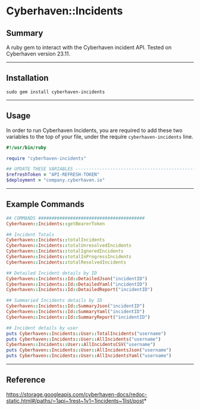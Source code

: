 # Cyberhaven::Incidents


## Summary
A ruby gem to interact with the Cyberhaven incident API. Tested on Cyberhaven version 23.11.

---
## Installation

`sudo gem install cyberhaven-incidents`

---
## Usage

In order to run Cyberhaven Incidents, you are required to add these two variables to the top of your file, under the require `cyberhaven-incidents` line.

```ruby
#!/usr/bin/ruby

require "cyberhaven-incidents"

## UPDATE THESE VARIABLES ------------------------------------------------------
$refreshToken = "API-REFRESH-TOKEN"
$deployment = "company.cyberhaven.io"
```

---
## Example Commands

```ruby
## COMMANDS ########################################
Cyberhaven::Incidents::getBearerToken

## Incident Totals
Cyberhaven::Incidents::totalIncidents
Cyberhaven::Incidents::totalUnresolvedIncidents
Cyberhaven::Incidents::totalIgnoredIncidents
Cyberhaven::Incidents::totalInProgressIncidents
Cyberhaven::Incidents::totalResolvedIncidents

## Detailed Incident details by ID
Cyberhaven::Incidents::Id::DetailedJson("incidentID")
Cyberhaven::Incidents::Id::DetailedYaml("incidentID")
Cyberhaven::Incidents::Id::DetailedReport("incidentID")

## Summaried Incidents details by ID
Cyberhaven::Incidents::Id::SummaryJson("incidentID")
Cyberhaven::Incidents::Id::SummaryYaml("incidentID")
Cyberhaven::Incidents::Id::SummaryReport("incidentID")

## Incident details by user
puts Cyberhaven::Incidents::User::TotalIncidents("username")
puts Cyberhaven::Incidents::User::AllIncidents("username")
Cyberhaven::Incidents::User::AllIncidentsCSV("username")
puts Cyberhaven::Incidents::User::AllIncidentsJson("username")
puts Cyberhaven::Incidents::User::AllIncidentsYaml("username")
```

---
## Reference
https://storage.googleapis.com/cyberhaven-docs/redoc-static.html#/paths/~1api~1rest~1v1~1incidents~1list/post*
